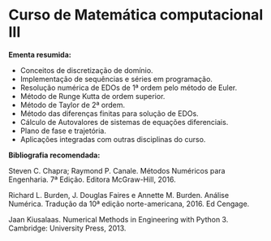 # Curso de Matemática computacional III

**Ementa resumida:**
- Conceitos de discretização de domínio. 
- Implementação de sequências e séries em programação. 
- Resolução numérica de EDOs de 1ª ordem pelo método de Euler. 
- Método de Runge Kutta de ordem superior.
- Método de Taylor de 2ª ordem.  
- Método das diferenças finitas para solução de EDOs. 
- Cálculo de Autovalores de sistemas de equações diferenciais. 
- Plano de fase e trajetória.   
- Aplicações integradas com outras disciplinas do curso.
 
**Bibliografia recomendada:** 

Steven C. Chapra; Raymond P. Canale. Métodos Numéricos para Engenharia. 7ª Edição. Editora McGraw-Hill, 2016.

Richard L. Burden, J. Douglas Faires e Annette M. Burden. Análise Numérica. Tradução da 10ª edição norte-americana, 2016. Ed Cengage. 

Jaan Kiusalaas. Numerical Methods in Engineering with Python 3. Cambridge: University Press, 2013.
